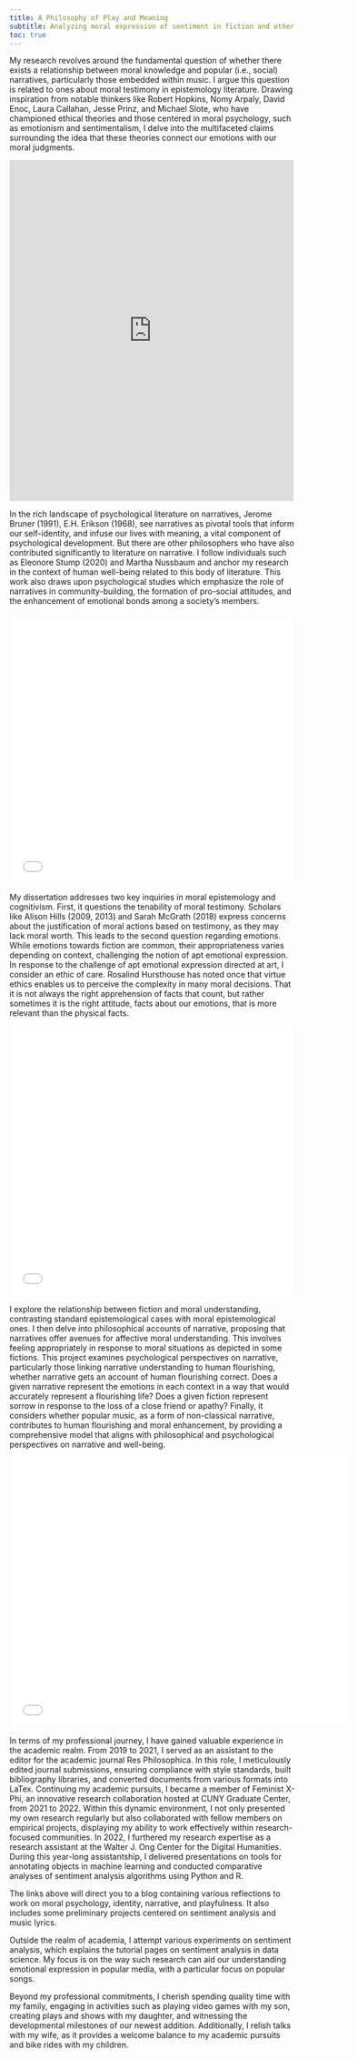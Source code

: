 ```yaml
---
title: A Philosophy of Play and Meaning
subtitle: Analyzing moral expression of sentiment in fiction and other thoughtful exercizes
toc: true
---
```


My research revolves around the fundamental question of whether there exists a relationship between moral knowledge and popular (i.e., social) narratives, particularly those embedded within music. I argue this question is related to ones about moral testimony in epistemology literature. Drawing inspiration from notable thinkers like Robert Hopkins, Nomy Arpaly, David Enoc, Laura Callahan, Jesse Prinz, and Michael Slote, who have championed ethical theories and those centered in moral psychology, such as emotionism and sentimentalism, I delve into the multifaceted claims surrounding the idea that these theories connect our emotions with our moral judgments.

<iframe src="https://www.facebook.com/plugins/video.php?height=476&href=https%3A%2F%2Fwww.facebook.com%2Fmontaque.reynolds%2Fvideos%2F447410658183298%2F&show_text=false&width=267&t=0" width="500" height="600" style="border:none;overflow:hidden" scrolling="no" frameborder="0" allowfullscreen="true" allow="autoplay; clipboard-write; encrypted-media; picture-in-picture; web-share" allowFullScreen="true"></iframe>

In the rich landscape of psychological literature on narratives, Jerome Bruner (1991), E.H. Erikson (1968), see narratives as pivotal tools that inform our self-identity, and infuse our lives with meaning, a vital component of psychological development. But there are other philosophers who have also contributed significantly to literature on narrative. I follow individuals such as Eleonore Stump (2020) and Martha Nussbaum and anchor my research in the context of human well-being related to this body of literature. This work also draws upon psychological studies which emphasize the role of narratives in community-building, the formation of pro-social attitudes, and the enhancement of emotional bonds among a society’s members.

<iframe src="./449155085_1535682897379477_3913076558011686224_n.jpg" width="500" height="476" style="border:none;overflow:hidden" scrolling="no" frameborder="0" allowfullscreen="true" allow="autoplay; clipboard-write; encrypted-media; picture-in-picture; web-share" allowFullScreen="true"></iframe>

My dissertation addresses two key inquiries in moral epistemology and cognitivism. First, it questions the tenability of moral testimony. Scholars like Alison Hills (2009, 2013) and Sarah McGrath (2018) express concerns about the justification of moral actions based on testimony, as they may lack moral worth. This leads to the second question regarding emotions. While emotions towards fiction are common, their appropriateness varies depending on context, challenging the notion of apt emotional expression. In response to the challenge of apt emotional expression directed at art, I consider an ethic of care. Rosalind Hursthouse has noted once that virtue ethics enables us to perceive the complexity in many moral decisions. That it is not always the right apprehension of facts that count, but rather sometimes it is the right attitude, facts about our emotions, that is more relevant than the physical facts.

<iframe src="./faith-profile.jpg" width="500" height="476" style="border:none;overflow:hidden" scrolling="no" frameborder="0" allowfullscreen="true" allow="autoplay; clipboard-write; encrypted-media; picture-in-picture; web-share" allowFullScreen="true"></iframe>

I explore the relationship between fiction and moral understanding, contrasting standard epistemological cases with moral epistemological ones. I then delve into philosophical accounts of narrative, proposing that narratives offer avenues for affective moral understanding. This involves feeling appropriately in response to moral situations as depicted in some fictions. This project examines psychological perspectives on narrative, particularly those linking narrative understanding to human flourishing, whether narrative gets an account of human flourishing correct. Does a given narrative represent the emotions in each context in a way that would accurately represent a flourishing life? Does a given fiction represent sorrow in response to the loss of a close friend or apathy? Finally, it considers whether popular music, as a form of non-classical narrative, contributes to human flourishing and moral enhancement, by providing a comprehensive model that aligns with philosophical and psychological perspectives on narrative and well-being.


<iframe src="./faith-n-amanda.jpg" width="600" height="476" style="border:none;overflow:hidden" scrolling="no" frameborder="0" allowfullscreen="true" allow="autoplay; clipboard-write; encrypted-media; picture-in-picture; web-share" allowFullScreen="true"></iframe>

In terms of my professional journey, I have gained valuable experience in the academic realm. From 2019 to 2021, I served as an assistant to the editor for the academic journal Res Philosophica. In this role, I meticulously edited journal submissions, ensuring compliance with style standards, built bibliography libraries, and converted documents from various formats into LaTex.
Continuing my academic pursuits, I became a member of Feminist X-Phi, an innovative research collaboration hosted at CUNY Graduate Center, from 2021 to 2022. Within this dynamic environment, I not only presented my own research regularly but also collaborated with fellow members on empirical projects, displaying my ability to work effectively within research-focused communities.
In 2022, I furthered my research expertise as a research assistant at the Walter J. Ong Center for the Digital Humanities. During this year-long assistantship, I delivered presentations on tools for annotating objects in machine learning and conducted comparative analyses of sentiment analysis algorithms using Python and R.

The links above will direct you to a blog containing various reflections to work on moral psychology, identity, narrative, and playfulness. It also includes some preliminary projects centered on sentiment analysis and music lyrics.

Outside the realm of academia, I attempt various experiments on sentiment analysis, which explains the tutorial pages on sentiment analysis in data science. My focus is on the way such research can aid our understanding emotional expression in popular media, with a particular focus on popular songs.

Beyond my professional commitments, I cherish spending quality time with my family, engaging in activities such as playing video games with my son, creating plays and shows with my daughter, and witnessing the developmental milestones of our newest addition. Additionally, I relish talks with my wife, as it provides a welcome balance to my academic pursuits and bike rides with my children.

